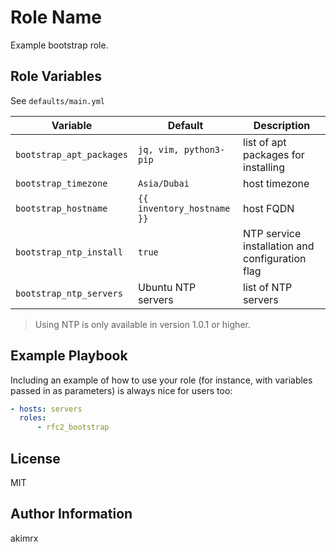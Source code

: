 Role Name
=========

Example bootstrap role.

Role Variables
--------------

See `defaults/main.yml`

| Variable | Default | Description |
|----------|---------|-------------|
| `bootstrap_apt_packages` | `jq, vim, python3-pip` | list of apt packages for installing |
| `bootstrap_timezone` | `Asia/Dubai` | host timezone |
| `bootstrap_hostname` | `{{ inventory_hostname }}` | host FQDN |
| `bootstrap_ntp_install` | `true` | NTP service installation and configuration flag |
| `bootstrap_ntp_servers` | Ubuntu NTP servers | list of NTP servers |

> Using NTP is only available in version 1.0.1 or higher.


Example Playbook
----------------

Including an example of how to use your role (for instance, with variables passed in as parameters) is always nice for users too:

```yaml
- hosts: servers
  roles:
      - rfc2_bootstrap
```

License
-------

MIT

Author Information
------------------

akimrx
